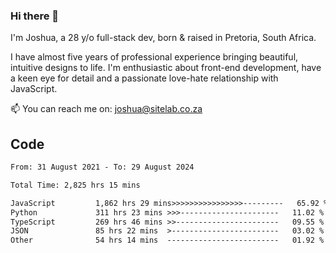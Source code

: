 ### Hi there 👋

I'm Joshua, a 28 y/o full-stack dev, born & raised in Pretoria, South Africa. 

I have almost five years of professional experience bringing beautiful, intuitive designs to life. I'm enthusiastic about front-end development, have a keen eye for detail and a passionate love-hate relationship with JavaScript.

📫 You can reach me on: joshua@sitelab.co.za

## **Code**

<!--START_SECTION:waka-->

```txt
From: 31 August 2021 - To: 29 August 2024

Total Time: 2,825 hrs 15 mins

JavaScript         1,862 hrs 29 mins>>>>>>>>>>>>>>>>---------   65.92 %
Python             311 hrs 23 mins >>>----------------------   11.02 %
TypeScript         269 hrs 46 mins >>-----------------------   09.55 %
JSON               85 hrs 22 mins  >------------------------   03.02 %
Other              54 hrs 14 mins  -------------------------   01.92 %
```

<!--END_SECTION:waka-->
